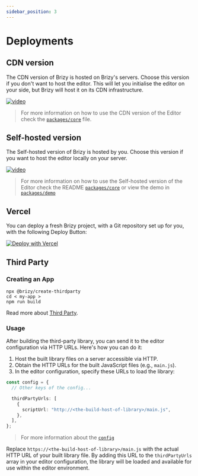 ```yaml
---
sidebar_position: 3
---
```


# Deployments

## CDN version

The CDN version of Brizy is hosted on Brizy's servers. Choose this version if you don't want to host the editor. This will let you initialise the editor on your side, but Brizy will host it on its CDN infrastructure.

[![video](/img/deployment.jpg)](https://user-images.githubusercontent.com/10077249/206906576-cc654003-9b6d-4661-88dd-affb63ba538d.mp4)

> For more information on how to use the CDN version of the Editor check the [`packages/core`](https://github.com/EasyBrizy/Brizy-Local/blob/master/packages/core/docs/cdn.MD) file.

## Self-hosted version

The Self-hosted version of Brizy is hosted by you. Choose this version if you want to host the editor locally on your server.

[![video](/img/deployment.jpg)](https://user-images.githubusercontent.com/10077249/206906566-1d2087fc-847c-4530-8760-9b169dd3ed65.mp4)

> For more information on how to use the Self-hosted version of the Editor check the README [`packages/core`](https://github.com/EasyBrizy/Brizy-Local/blob/master/packages/core/docs/self-hosted.MD) or view the demo in [`packages/demo`](https://github.com/EasyBrizy/Brizy-Local/blob/master/packages/demo/README.MD)

## Vercel

You can deploy a fresh Brizy project, with a Git repository set up for you, with the following Deploy Button:

[![Deploy with Vercel](https://vercel.com/button)](https://vercel.com/new/clone?repository-url=https://github.com/EasyBrizy/Brizy-Local-Editor&project-name=brizy-local-editor&repository-name=brizy-local-editor&output-directory=packages/demo/public)

## Third Party

### Creating an App

```shell
npx @brizy/create-thirdparty
cd < my-app >
npm run build
```

Read more about [Third Party](/docs-third-party/brizy-widgets/introduction).

### Usage

After building the third-party library, you can send it to the editor configuration via HTTP URLs.
Here's how you can do it:

1. Host the built library files on a server accessible via HTTP.
2. Obtain the HTTP URLs for the built JavaScript files (e.g., `main.js`).
3. In the editor configuration, specify these URLs to load the library:

```typescript
const config = {
  // Other keys of the config...

  thirdPartyUrls: [
    {
      scriptUrl: "http://<the-build-host-of-library>/main.js",
    },
  ],
};
```

> For more information about the [`config`](https://github.com/EasyBrizy/Brizy-Local-Editor/blob/master/packages/core/docs/cdn.MD#config)

Replace `https://<the-build-host-of-library>/main.js` with the actual HTTP URL of your built library file.
By adding this URL to the `thirdPartyUrls` array in your editor configuration, the library will be loaded and available for use within the editor environment.
